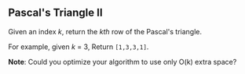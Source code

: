 ## Pascal's Triangle II

Given an index *k*, return the *kth* row of the Pascal's triangle.

For example, given *k* = 3,
Return `[1,3,3,1]`.

**Note**:
Could you optimize your algorithm to use only O(k) extra space?
